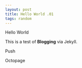 ```yaml
---
layout: post
title: Hello World .01
tags: random
---
```


Hello World  

This is a test of **Blogging** via Jekyll.

Push

Octopage